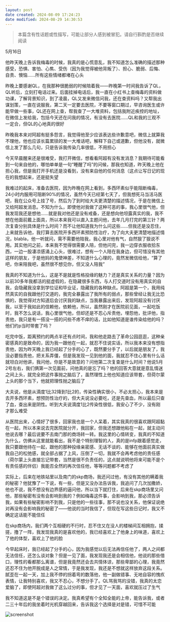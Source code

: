 ```yaml
---
layout: post
date created: 2024-08-09 17:24:23
date modified: 2024-08-29 14:30:53
---
```


> 本篇含有性话题或性描写，可能让部分人感到被冒犯。请自行斟酌是否继续阅读

5月16日

他昨天晚上告诉我梅毒的时候，我真的是心慌意乱，我不知道怎么准确的描述那种感受，恐惧、害怕、心焦、受伤（因为我觉得被他背叛了）、担心、脆弱、后悔、 自责、懊恼……所有这些情绪都堵在心头

昨晚上要感谢QL，在我那种很脆弱的时候陪着我——昨晚第一时间我告诉了QL，QL听后，立刻打电话过来。后面挂掉电话后，我一直在小红书上查梅毒的资料做功课，了解背景知识，到了凌晨，QL又发来微信问我，还在查资料吗？又帮我出谋划策，一直在说服我，第二天一定要去医院，不要等窗口期过，早咨询医生或许能早做一些事，QL还在网上查，帮我查了一大堆资料，包括我附近疾控的地址，在微信上发给我，包括今天还在问我的情况，有没有去医院……QL和我的三观不一定合，但QL的心地真的很好

昨晚我本来对阿超有挺多怨言，我觉得他至少应该表达些许歉意吧，微信上就算我不理他，他也应该长篇累牍的发一大堆话吧，解释下自己或道歉，但他没有，就微信上发了那么几句，只是告诉我传染几率很低，不用担心

今天早晨醒来还是很难受，我打开微信，想看看阿超有没有发消息？我期待可能看到一句来自他的，哪怕单单是一句“睡醒了吗”的问候，那我也知道，昨天晚上他在担心我，但是我打开手机还是没看到，没有来自他的任何消息（这点让写日记的现在的我想起来，还是挺失望

我难过的起床，准备去医院，因为昨晚在网上看到，多西环素似乎能阻断梅毒，24小时内服用可阻断90%的情况，虽然今天已经第七天了，但我想死马当活马医吧，我在公众号上挂了号，然后为了到时给大夫更清楚的描述情况，于是在微信上又给阿超发消息。不知为什么，即使他对我做了这种可恶的事，我心里很气他，但我发现我还是想他……就是我对他还是没有戒备，还是想向他坦露真实的我，我不想在他面前戴上面具，所以本来我可以直入主题问他，去年几月打完的第三针？两次复查分别具体是什么时间？而不让他知道我为什么问这些……但我还是没忍住，上来就告诉他，我打算去医院开多西环素预防性治疗，为了向大夫更清楚地描述情况，blabla，他一听就问，需不需要他陪我，我心里对他有气，自然狠了狠说不用。其实他问之前，本来我不觉得很需要人陪，但他问完，我一边穿衣服收拾东西，一边一股凄凉感涌上心头，很难过，想有一个人陪在我身边，但可惜没有其他这样的朋友，于是他妈的鬼使神差，不知道什么心理的，竟然发微信给他，“算了吧，你来陪我吧，虽然很不想见你，但又没人陪我”

我真的不知道为什么，这是不是就是性格投缘的魅力？还是真实关系的力量？因为以前30多年我都活的挺虚假的，在隐藏很多东西，与人打交道时没有用真实的自我，会隐藏我没拿到学位证和毕业证，隐藏我的各种缺点。阿超是第一个，我用纯然真实的自我跟他打交道的，我完全暴露出了我所有的弱点，那些曾经让我无比恐惧的，我觉得对方知道后会讨厌我的缺点，当我暴露出来后，发现阿超没有讨厌我，以至于我如此的信赖他，依赖他，所以，虽然刚才在医院前见面，一起吃饭时，我不怎么说话，我心里很气他，但却还是不忍心斥责他，埋怨他，批评他，指责他，我只是有一搭没一搭的问些不疼不痒的话，比如他知道是谁传染给他的吗？他们约p当时带套了吗？

吃完中饭，距离预约的两点半还有点时间，我和他走路去了革命公园逛逛，这种亲密感真的是致命的，因为我一跟他在一起，就忍不住说实话，所以我本来没有想指责他，因为昨天晚上我已经起了分手的心了，既然要分手了，以后就是朋友了，我没必要指责他，把关系弄僵，但是我发现一见到他的面，我就忍不住心里有什么话就坦白对他讲，我问他，你是不是故意的？问他第二次复查是什么时间？他说5月2号左右，我们俩第一次见面前，问他真的是忘了吗？他的回答大意就是意乱情迷之间上头，就完全把这件事抛之脑后了，虽然理性上他也知道应该带套，但荷尔蒙上头的那个当下，他就把理性抛之脑后了

大夫说，他是从滴度1比32降到1比2的，传染性确实很小，不必太担心，我本来是去开多西环素，想预防性治疗的，但大夫说没必要吃，还是先查血，所以最后只查了血，查出来是阴性。听到大夫说滴度1比2传染性很低，我安心了不少，没有刚才那么难受

从医院出来，心情好了很多，回家我也是一个人呆着，其实我真的很喜欢跟阿超黏在一起，所以本来说去完医院就分开，我回家，但我还想跟他粘在一起，就主动问他说去哪？最后说要不去南门那的商场转一转。我这里的心情转变，我真的不知道为什么，仿佛从这里就能看出，我不是个特别理智的人，真的是infp跟着感觉走，我只要跟他待在一起，跟他的那种投缘亲密感、无话不谈的、能够在他面前真实做我自己的松弛感，就全部占据了上风，压倒了一切，我就不会再考虑他的责任感（荷尔蒙上头直接忘记带套，当然是很不负责任的，这点就说明他将来可能不是个有责任感的伴侣）我能否全然的再次信任他，等等问题都不考虑了

实际上，后来在地铁站里以及南门的skp商场，我还问过他，有没有其他的瞒着我的秘密？他犹豫了一下说，有一些，但是又没办法告诉我，我追问了几次加撒娇，他也不说，我不想没有边界感的逼问他，所以当下就打住，后来在skp商场里又问他，那些秘密有没有会影响到我的？例如梅毒这件事，会影响到我，那必须告诉我，如果有些秘密影响不到我，只是他的一些往事，那不说也没关系，他保证说绝对再没有会影响我的秘密了——他说的当时我信了，但现在写这些日记时，我又不确定这话能不能信任

在skp商场内，我们两个互相硬的不行时，忍不住又在没人的楼梯间互相拥抱，揉搓，撸了一阵，我发现我真的是喜欢他的，我已经喜欢上了他身上的味道，喜欢上了他的体型，喜欢上了他的脸

今早起床时，我已经起了分手的心，因为我感觉以后无法再信任他了，两人之间都无法信任，还怎么谈对象？但是一见了面，我发现我还是会相信他，他说的那些借口，理性的看都那么离谱，但是我竟然还会去共情体谅，那些卑鄙的心理，我竟然还忍不住为他开脱成是人之常情，于是我发现，我还是不想就这样放弃这段关系。腻歪在一起一天，加上我不停的拐着弯的数落他，他一副做错事、无地自容的愧疚表情，让我特别喜欢，我又不忍心，不想分手了。QL骂我骂的没错，我真的太恋爱脑了，即使阿超对我做了这么过分的事，但才见了一天面，喜欢就压过了生气

我不知道这是不是个错误的决定。我真希望有个全知全能的上帝，能告诉我，或者二三十年后的我坐着时光机穿越回来，告诉我这个选择是对是错，可惜不可能

![screenshot](https://838420698d494cebf2155573f3f80649.pages.dev/dairy_images/fdjsklafdsa.png)